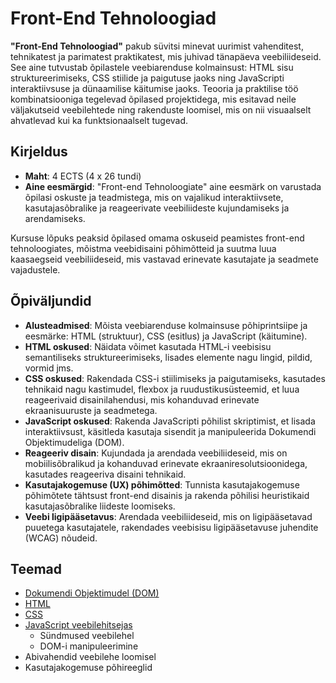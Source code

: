 # Front-End Tehnoloogiad

**"Front-End Tehnoloogiad"** pakub süvitsi minevat uurimist vahenditest, tehnikatest ja parimatest praktikatest, mis juhivad tänapäeva veebiliideseid. See aine tutvustab õpilastele veebiarenduse kolmainsust: HTML sisu struktureerimiseks, CSS stiilide ja paigutuse jaoks ning JavaScripti interaktiivsuse ja dünaamilise käitumise jaoks. Teooria ja praktilise töö kombinatsiooniga tegelevad õpilased projektidega, mis esitavad neile väljakutseid veebilehtede ning rakenduste loomisel, mis on nii visuaalselt ahvatlevad kui ka funktsionaalselt tugevad.

## Kirjeldus

- **Maht**: 4 ECTS (4 x 26 tundi)
- **Aine eesmärgid**: "Front-end Tehnoloogiate" aine eesmärk on varustada õpilasi oskuste ja teadmistega, mis on vajalikud interaktiivsete, kasutajasõbralike ja reageerivate veebiliideste kujundamiseks ja arendamiseks.

Kursuse lõpuks peaksid õpilased omama oskuseid peamistes front-end tehnoloogiates, mõistma veebidisaini põhimõtteid ja suutma luua kaasaegseid veebiliideseid, mis vastavad erinevate kasutajate ja seadmete vajadustele.

## Õpiväljundid

- **Alusteadmised**: Mõista veebiarenduse kolmainsuse põhiprintsiipe ja eesmärke: HTML (struktuur), CSS (esitlus) ja JavaScript (käitumine).
- **HTML oskused**: Näidata võimet kasutada HTML-i veebisisu semantiliseks struktureerimiseks, lisades elemente nagu lingid, pildid, vormid jms.
- **CSS oskused**: Rakendada CSS-i stiilimiseks ja paigutamiseks, kasutades tehnikaid nagu kastimudel, flexbox ja ruudustikusüsteemid, et luua reageerivaid disainilahendusi, mis kohanduvad erinevate ekraanisuuruste ja seadmetega.
- **JavaScript oskused**: Rakenda JavaScripti põhilist skriptimist, et lisada interaktiivsust, käsitleda kasutaja sisendit ja manipuleerida Dokumendi Objektimudeliga (DOM).
- **Reageeriv disain**: Kujundada ja arendada veebiliideseid, mis on mobiilisõbralikud ja kohanduvad erinevate ekraaniresolutsioonidega, kasutades reageeriva disaini tehnikaid.
- **Kasutajakogemuse (UX) põhimõtted**: Tunnista kasutajakogemuse põhimõtete tähtsust front-end disainis ja rakenda põhilisi heuristikaid kasutajasõbralike liideste loomiseks.
- **Veebi ligipääsetavus**: Arendada veebiliideseid, mis on ligipääsetavad puuetega kasutajatele, rakendades veebisisu ligipääsetavuse juhendite (WCAG) nõudeid.

## Teemad

- [Dokumendi Objektimudel (DOM)](./Topics/DOM/README.md)
- [HTML](./Topics/HTML/README.md)
- [CSS](./Topics/CSS/README.md)
- [JavaScript veebilehitsejas](./Topics/JS-in-Browser/README.md)
  - Sündmused veebilehel
  - DOM-i manipuleerimine
- Abivahendid veebilehe loomisel
- Kasutajakogemuse põhireeglid
